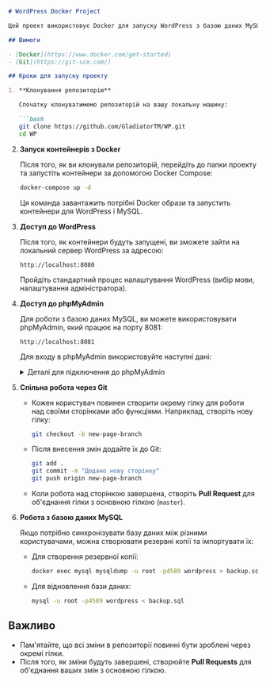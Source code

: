 ````markdown
# WordPress Docker Project

Цей проект використовує Docker для запуску WordPress з базою даних MySQL. Це дозволяє швидко налаштувати середовище для локальної розробки з використанням Docker, а також працювати спільно з іншими через Git.

## Вимоги

- [Docker](https://www.docker.com/get-started)
- [Git](https://git-scm.com/)

## Кроки для запуску проекту

1. **Клонування репозиторію**

   Спочатку клонуватимемо репозиторій на вашу локальну машину:

   ```bash
   git clone https://github.com/GladiatorTM/WP.git
   cd WP
````

2. **Запуск контейнерів з Docker**

   Після того, як ви клонували репозиторій, перейдіть до папки проекту та запустіть контейнери за допомогою Docker Compose:

   ```bash
   docker-compose up -d
   ```

   Ця команда завантажить потрібні Docker образи та запустить контейнери для WordPress і MySQL.

3. **Доступ до WordPress**

   Після того, як контейнери будуть запущені, ви зможете зайти на локальний сервер WordPress за адресою:

   ```
   http://localhost:8080
   ```

   Пройдіть стандартний процес налаштування WordPress (вибір мови, налаштування адміністратора).

4. **Доступ до phpMyAdmin**

   Для роботи з базою даних MySQL, ви можете використовувати phpMyAdmin, який працює на порту 8081:

   ```
   http://localhost:8081
   ```

   Для входу в phpMyAdmin використовуйте наступні дані:

   <details>
     <summary>Деталі для підключення до phpMyAdmin</summary>

   **Server**: db
   **Username**: root
   **Password**: 4589

   </details>

5. **Спільна робота через Git**

   * Кожен користувач повинен створити окрему гілку для роботи над своїми сторінками або функціями. Наприклад, створіть нову гілку:

     ```bash
     git checkout -b new-page-branch
     ```

   * Після внесення змін додайте їх до Git:

     ```bash
     git add .
     git commit -m "Додано нову сторінку"
     git push origin new-page-branch
     ```

   * Коли робота над сторінкою завершена, створіть **Pull Request** для об'єднання гілки з основною гілкою (`master`).

6. **Робота з базою даних MySQL**

   Якщо потрібно синхронізувати базу даних між різними користувачами, можна створювати резервні копії та імпортувати їх:

   * Для створення резервної копії:

     ```bash
     docker exec mysql mysqldump -u root -p4589 wordpress > backup.sql
     ```

   * Для відновлення бази даних:

     ```bash
     mysql -u root -p4589 wordpress < backup.sql
     ```

## Важливо

* Пам'ятайте, що всі зміни в репозиторії повинні бути зроблені через окремі гілки.
* Після того, як зміни будуть завершені, створюйте **Pull Requests** для об'єднання ваших змін з основною гілкою.
